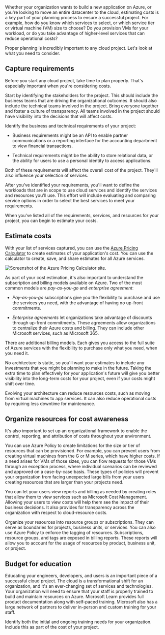 
Whether your organization wants to build a new application on Azure, or you're looking to move an entire datacenter to the cloud, estimating costs is a key part of your planning process to ensure a successful project. For example, how do you know which services to select, or which service tier or virtual machine (VM) size to choose? Do you provision VMs for your workload, or do you take advantage of higher-level services that can reduce operational costs?

Proper planning is incredibly important to any cloud project. Let's look at what you need to consider.

## Capture requirements

Before you start any cloud project, take time to plan properly. That's especially important when you're considering costs.

Start by identifying the stakeholders for the project. This should include the business teams that are driving the organizational outcomes. It should also include the technical teams involved in the project. Bring everyone together and foster a culture of transparency. All teams involved in the project should have visibility into the decisions that will affect costs.

Identify the business and technical requirements of your project:

- Business requirements might be an API to enable partner communications or a reporting interface for the accounting department to view financial transactions.
    
- Technical requirements might be the ability to store relational data, or the ability for users to use a personal identity to access applications.
    

Both of these requirements will affect the overall cost of the project. They'll also influence your selection of services.

After you've identified your requirements, you'll want to define the workloads that are in scope to use cloud services and identify the services and resources you'll use. This effort will include evaluating and comparing service options in order to select the best services to meet your requirements.

When you've listed all of the requirements, services, and resources for your project, you can begin to estimate your costs.

## Estimate costs

With your list of services captured, you can use the [Azure Pricing Calculator](https://azure.microsoft.com/pricing/calculator/) to create estimates of your application's cost. You can use the calculator to create, save, and share estimates for all Azure services.

![Screenshot of the Azure Pricing Calculator site.](https://learn.microsoft.com/en-us/training/modules/azure-well-architected-cost-optimization/media/2-azure-pricing-calculator.png)

As part of your cost estimation, it's also important to understand the subscription and billing models available on Azure. Two of the most common models are _pay-as-you-go_ and _enterprise agreement_:

- _Pay-as-you-go_ subscriptions give you the flexibility to purchase and use the services you need, with the advantage of having no up-front commitments.
    
- _Enterprise agreements_ let organizations take advantage of discounts through up-front commitments. These agreements allow organizations to centralize their Azure costs and billing. They can include other Microsoft services, such as Microsoft 365.
    

There are additional billing models. Each gives you access to the full suite of Azure services with the flexibility to purchase only what you need, when you need it.

No architecture is static, so you'll want your estimates to include any investments that you might be planning to make in the future. Taking the extra time to plan effectively for your application's future will give you better visibility into the long-term costs for your project, even if your costs might shift over time.

Evolving your architecture can reduce resources costs, such as moving from virtual machines to app services. It can also reduce operational costs by requiring less downtime for maintenance.

## Organize resources for cost awareness

It's also important to set up an organizational framework to enable the control, reporting, and attribution of costs throughout your environment.

You can use Azure Policy to create limitations for the size or tier of resources that can be provisioned. For example, you can prevent users from creating virtual machines from the G or M series, which have higher costs. If a need arises for VMs of those sizes, you can flow requests for those VMs through an exception process, where individual scenarios can be reviewed and approved on a case-by-case basis. These types of policies will prevent your organization from facing unexpected large bills from your users creating resources that are larger than your projects need.

You can let your users view reports and billing as needed by creating roles that allow them to view services such as Microsoft Cost Management. Allowing your users to view costs will help them see the impact of their business decisions. It also provides for transparency across the organization with respect to cloud-resource costs.

Organize your resources into resource groups or subscriptions. They can serve as boundaries for projects, business units, or services. You can also use Azure Policy to enforce the tagging of resources. Subscriptions, resource groups, and tags are exposed in billing reports. These reports will allow you to account for the usage of resources by product, business unit, or project.

## Budget for education

Educating your engineers, developers, and users is an important piece of a successful cloud project. The cloud is a transformational shift for an organization, and it's an ever-changing set of services and technologies. Your organization will need to ensure that your staff is properly trained to build and maintain resources on Azure. Microsoft Learn provides full product documentation along with self-paced training. Microsoft also has a large network of partners to deliver in-person and custom training for your staff.

Identify both the initial and ongoing training needs for your organization. Include this as part of the cost of your project.

